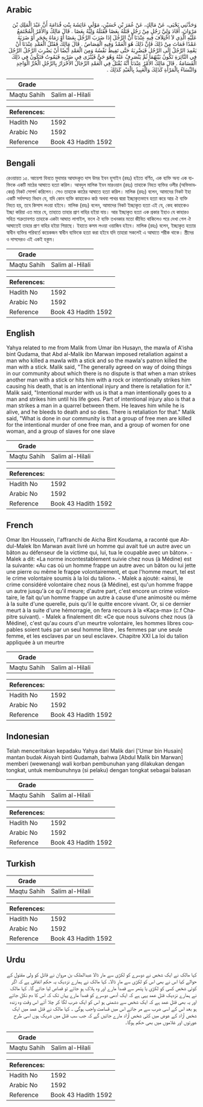 ## Arabic


<div dir="rtl" lang="ar" style={{fontSize:'larger',backgroundColor:'#f8f9fa',padding:20}}>
وَحَدَّثَنِي يَحْيَى، عَنْ مَالِكٍ، عَنْ عُمَرَ بْنِ حُسَيْنٍ، مَوْلَى عَائِشَةَ بِنْتِ قُدَامَةَ أَنَّ عَبْدَ الْمَلِكِ بْنَ مَرْوَانَ، أَقَادَ وَلِيَّ رَجُلٍ مِنْ رَجُلٍ قَتَلَهُ بِعَصًا فَقَتَلَهُ وَلِيُّهُ بِعَصًا ‏.‏ قَالَ مَالِكٌ وَالأَمْرُ الْمُجْتَمَعُ عَلَيْهِ الَّذِي لاَ اخْتِلاَفَ فِيهِ عِنْدَنَا أَنَّ الرَّجُلَ إِذَا ضَرَبَ الرَّجُلَ بِعَصًا أَوْ رَمَاهُ بِحَجَرٍ أَوْ ضَرَبَهُ عَمْدًا فَمَاتَ مِنْ ذَلِكَ فَإِنَّ ذَلِكَ هُوَ الْعَمْدُ وَفِيهِ الْقِصَاصُ ‏.‏ قَالَ مَالِكٌ فَقَتْلُ الْعَمْدِ عِنْدَنَا أَنْ يَعْمِدَ الرَّجُلُ إِلَى الرَّجُلِ فَيَضْرِبَهُ حَتَّى تَفِيظَ نَفْسُهُ وَمِنَ الْعَمْدِ أَيْضًا أَنْ يَضْرِبَ الرَّجُلُ الرَّجُلَ فِي النَّائِرَةِ تَكُونُ بَيْنَهُمَا ثُمَّ يَنْصَرِفُ عَنْهُ وَهُوَ حَىٌّ فَيُنْزَى فِي ضَرْبِهِ فَيَمُوتُ فَتَكُونُ فِي ذَلِكَ الْقَسَامَةُ ‏.‏ قَالَ مَالِكٌ الأَمْرُ عِنْدَنَا أَنَّهُ يُقْتَلُ فِي الْعَمْدِ الرِّجَالُ الأَحْرَارُ بِالرَّجُلِ الْحُرِّ الْوَاحِدِ وَالنِّسَاءُ بِالْمَرْأَةِ كَذَلِكَ وَالْعَبِيدُ بِالْعَبْدِ كَذَلِكَ ‏.‏
</div>
<div style={{backgroundColor:'#f8f9fa',padding:20, marginBottom: 10}}><table> <thead> <tr> <th>Grade</th> <th></th> </tr> </thead> <tbody> <tr><td>Maqtu Sahih</td><td>Salim al-Hilali</td></tr></tbody></table><table> <thead> <tr> <th>References:</th> <th></th> </tr> </thead> <tbody><tr><td>Hadith No</td><td>1592</td></tr><tr><td>Arabic No</td><td>1592</td></tr><tr><td>Reference</td><td>Book 43 Hadith 1592</td></tr></tbody></table></div>

## Bengali


<div dir="ltr" lang="bn" style={{fontSize:'larger',backgroundColor:'#f8f9fa',padding:20}}>
রেওয়ায়ত ১৫. আয়েশা বিনতে মুদামার আযাদকৃত দাস উমর ইবন হুসাইন (রহঃ) হইতে বর্ণিত, এক ব্যক্তি অন্য এক ব্যক্তিকে একটি মাঠের আঘাতে হত্যা করিল। আবদুল মালিক ইবন মারওয়ান (রহঃ) তাহাকে নিহত ব্যক্তির ওলীর (অভিভাবকের) নিকট সোপর্দ করিলেন। সেও তাহাকে কাঠের আঘাতে হত্যা করিল। মালিক (রহঃ) বলেন, আমাদের নিকট ইহা একটি সর্বসম্মত বিধান যে, যদি কোন ব্যক্তি কাহাকেও কাঠ অথবা পাথর দ্বারা ইচ্ছাকৃতভাবে হত্যা করে আর ঐ ব্যক্তি নিহত হয়, তবে কিসাস লওয়া হইবে। মালিক (রহঃ) বলেন, আমাদের নিকট ইচ্ছাকৃত হত্যা এই যে, কেহ কাহাকেও ইচ্ছা করিয়া এত মারে যে, তাহাতে তাহার প্রাণ বাহির হইয়া যায়। আর ইচ্ছাকৃত হত্যা এক প্রকার ইহাও যে কাহারও সহিত শত্রুতাবশত তাহাকে একটা আঘাত লাগাইল, ফলে ঐ ব্যক্তি তখনকার মতো জীবিত থাকিলেও পরে দেখা গেল ঐ আঘাতেই তাহার প্রাণ বাহির হইয়া গিয়াছে। ইহাতে কসম লওয়া ওয়াজিব হইবে। মালিক (রহঃ) বলেন, ইচ্ছাকৃত হত্যার স্বাধীন ব্যক্তির পরিবর্তে কয়েকজন স্বাধীন ব্যক্তিকে হত্যা করা হইবে যদি তাহারা সকলেই এ আঘাতে শরীক থাকে। স্ত্রীদের ও দাসদেরও এই একই হকুম।
</div>
<div style={{backgroundColor:'#f8f9fa',padding:20, marginBottom: 10}}><table> <thead> <tr> <th>Grade</th> <th></th> </tr> </thead> <tbody> <tr><td>Maqtu Sahih</td><td>Salim al-Hilali</td></tr></tbody></table><table> <thead> <tr> <th>References:</th> <th></th> </tr> </thead> <tbody><tr><td>Hadith No</td><td>1592</td></tr><tr><td>Arabic No</td><td>1592</td></tr><tr><td>Reference</td><td>Book 43 Hadith 1592</td></tr></tbody></table></div>

## English


<div dir="ltr" lang="en" style={{fontSize:'larger',backgroundColor:'#f8f9fa',padding:20}}>
Yahya related to me from Malik from Umar ibn Husayn, the mawla of A'isha bint Qudama, that Abd al-Malik ibn Marwan imposed retaliation against a man who killed a mawla with a stick and so the mawla's patron killed the man with a stick. Malik said, "The generally agreed on way of doing things in our community about which there is no dispute is that when a man strikes another man with a stick or hits him with a rock or intentionally strikes him causing his death, that is an intentional injury and there is retaliation for it." Malik said, "Intentional murder with us is that a man intentionally goes to a man and strikes him until his life goes. Part of intentional injury also is that a man strikes a man in a quarrel between them. He leaves him while he is alive, and he bleeds to death and so dies. There is retaliation for that." Malik said, "What is done in our community is that a group of free men are killed for the intentional murder of one free man, and a group of women for one woman, and a group of slaves for one slave
</div>
<div style={{backgroundColor:'#f8f9fa',padding:20, marginBottom: 10}}><table> <thead> <tr> <th>Grade</th> <th></th> </tr> </thead> <tbody> <tr><td>Maqtu Sahih</td><td>Salim al-Hilali</td></tr></tbody></table><table> <thead> <tr> <th>References:</th> <th></th> </tr> </thead> <tbody><tr><td>Hadith No</td><td>1592</td></tr><tr><td>Arabic No</td><td>1592</td></tr><tr><td>Reference</td><td>Book 43 Hadith 1592</td></tr></tbody></table></div>

## French


<div dir="ltr" lang="fr" style={{fontSize:'larger',backgroundColor:'#f8f9fa',padding:20}}>
Omar Ibn Houssein, l'affranchi de Aicha Bint Koudama, a raconté que Abdul-Malek Ibn Marwan avait livré un homme qui avait tué un autre avec un bâton au défenseur de la victime qui, lui, tua le coupable avec un bâton». - Malek a dit: «La norme incontestablement suivie chez nous (à Médine) est la suivante: «Au cas où un homme frappe un autre avec un bâton ou lui jette une pierre ou même le frappe volontairement, et que l'homme meurt, tel est le crime volontaire soumis à la loi du talion». - Malek a ajouté: «ainsi, le crime considéré volontaire chez nous (à Médine), est qu'un homme frappe un autre jusqu'à ce qu'il meure; d'autre part, c'est encore un crime volontaire, le fait qu'un homme frappe un autre à cause d'une animosité ou même à la suite d'une querelle, puis qu'il le quitte encore vivant. Or, si ce dernier meurt à la suite d'une hémorragie, on fera recours à la «Kaça-ma» (c.f Chapitre suivant). - Malek a finalement dit: «Ce que nous suivons chez nous (à Médine), c'est qu'au cours d'un meurtre volontaire, les hommes libres coupables soient tués par un seul homme libre , les femmes par une seule femme, et les esclaves par un seul esclave». Chapitre XXI La loi du talion appliquée à un meurtre
</div>
<div style={{backgroundColor:'#f8f9fa',padding:20, marginBottom: 10}}><table> <thead> <tr> <th>Grade</th> <th></th> </tr> </thead> <tbody> <tr><td>Maqtu Sahih</td><td>Salim al-Hilali</td></tr></tbody></table><table> <thead> <tr> <th>References:</th> <th></th> </tr> </thead> <tbody><tr><td>Hadith No</td><td>1592</td></tr><tr><td>Arabic No</td><td>1592</td></tr><tr><td>Reference</td><td>Book 43 Hadith 1592</td></tr></tbody></table></div>

## Indonesian


<div dir="ltr" lang="id" style={{fontSize:'larger',backgroundColor:'#f8f9fa',padding:20}}>
Telah menceritakan kepadaku Yahya dari Malik dari ['Umar bin Husain] mantan budak Aisyah binti Qudamah, bahwa [Abdul Malik bin Marwan] memberi (wewenang) wali korban pembunuhan yang dilakukan dengan tongkat, untuk membunuhnya (si pelaku) dengan tongkat sebagai balasan
</div>
<div style={{backgroundColor:'#f8f9fa',padding:20, marginBottom: 10}}><table> <thead> <tr> <th>Grade</th> <th></th> </tr> </thead> <tbody> <tr><td>Maqtu Sahih</td><td>Salim al-Hilali</td></tr></tbody></table><table> <thead> <tr> <th>References:</th> <th></th> </tr> </thead> <tbody><tr><td>Hadith No</td><td>1592</td></tr><tr><td>Arabic No</td><td>1592</td></tr><tr><td>Reference</td><td>Book 43 Hadith 1592</td></tr></tbody></table></div>

## Turkish


<div dir="ltr" lang="tr" style={{fontSize:'larger',backgroundColor:'#f8f9fa',padding:20}}>

</div>
<div style={{backgroundColor:'#f8f9fa',padding:20, marginBottom: 10}}><table> <thead> <tr> <th>Grade</th> <th></th> </tr> </thead> <tbody> <tr><td>Maqtu Sahih</td><td>Salim al-Hilali</td></tr></tbody></table><table> <thead> <tr> <th>References:</th> <th></th> </tr> </thead> <tbody><tr><td>Hadith No</td><td>1592</td></tr><tr><td>Arabic No</td><td>1592</td></tr><tr><td>Reference</td><td>Book 43 Hadith 1592</td></tr></tbody></table></div>

## Urdu


<div dir="rtl" lang="ur" style={{fontSize:'larger',backgroundColor:'#f8f9fa',padding:20}}>
کہا مالک نے ایک شخص نے دوسرے کو لکڑی سے مار ڈالا عبدالملک بن مروان نے قاتل کو ولی مقتول کے حوالے کیا اس نے بھی اس کو لکڑی سے مار ڈالا۔ کہا مالک نے ہمارے نزدیک یہ حکم اتفاقی ہے کہ اگر کوئی شخص کسی کو لکڑی یا پتھر سے قصداً مارے اور وہ ہلاک ہو جائے تو قصاص لیا جائے گا۔ کہا مالک نے ہمارے نزدیک قتل عمد یہی ہے کہ ایک آدمی دوسرے کو قصداً مارے یہاں تک کہ اس کا دم نکل جائے اور یہ بھی قتل عمد ہے کہ ایک شخص سے دشمنی ہو اس کو ایک ضرب لگا کر چلا آئے اس وقت وہ زندہ ہو بعد اس کے اسی ضرب سے مر جائے اس میں قسامت واجب ہوگی ۔ کہا مالک نے قتل عمد میں ایک شخص آزاد کے عوض میں کئی شخص آزاد مارے جائیں گے کہ جب سب قتل میں شریک ہوں اسی طرح عورتوں اور غلاموں میں بھی حکم ہوگا۔
</div>
<div style={{backgroundColor:'#f8f9fa',padding:20, marginBottom: 10}}><table> <thead> <tr> <th>Grade</th> <th></th> </tr> </thead> <tbody> <tr><td>Maqtu Sahih</td><td>Salim al-Hilali</td></tr></tbody></table><table> <thead> <tr> <th>References:</th> <th></th> </tr> </thead> <tbody><tr><td>Hadith No</td><td>1592</td></tr><tr><td>Arabic No</td><td>1592</td></tr><tr><td>Reference</td><td>Book 43 Hadith 1592</td></tr></tbody></table></div>